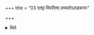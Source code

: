 +++
title = "03 एतद्वा विपरीतम् उभयतोऽलङ्काराः"

+++

<details><summary>थिते</summary>

3. Or this may be done the other way round. According to some (ritualists) there should be the acts of adornment on both the sides (i.e. before and after the Agnihotra) in the evening and similarly in the morning.
</details>
